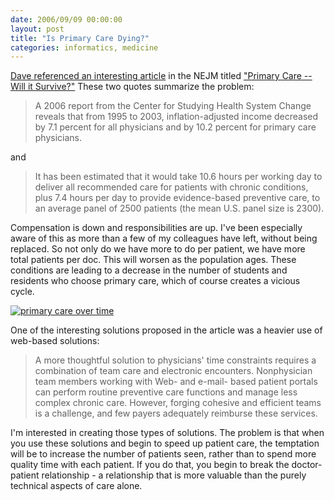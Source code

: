 ```yaml
---
date: 2006/09/09 00:00:00
layout: post
title: "Is Primary Care Dying?"
categories: informatics, medicine
---
```


[Dave referenced an interesting article](http://kurup.org/dave/blog/2006/09/07/primary-care-medicine-perspective) in the NEJM titled ["Primary Care -- Will it Survive?"](http://content.nejm.org/cgi/content/full/355/9/861) These two quotes summarize the problem:

> A 2006 report from the Center for Studying Health System Change reveals that from 1995 to 2003, inflation-adjusted income decreased by 7.1 percent for all physicians and by 10.2 percent for primary care physicians. 

and

> It has been estimated that it would take 10.6 hours per working day to deliver all recommended care for patients with chronic conditions, plus 7.4 hours per day to provide evidence-based preventive care, to an average panel of 2500 patients (the mean U.S. panel size is 2300).

Compensation is down and responsibilities are up. I've been especially aware of this as more than a few of my colleagues have left, without being replaced. So not only do we have more to do per patient, we have more total patients per doc. This will worsen as the population ages. These conditions are leading to a decrease in the number of students and residents who choose primary care, which of course creates a vicious cycle.

[<img src="http://content.nejm.org/content/vol355/issue9/images/large/01f1.jpeg" alt="primary care over time" />](http://content.nejm.org/cgi/content/full/355/9/861/F1)

One of the interesting solutions proposed in the article was a heavier use of web-based solutions: 

> A more thoughtful solution to physicians' time constraints requires a combination of team care and electronic encounters. Nonphysician team members working with Web- and e-mail- based patient portals can perform routine preventive care functions and manage less complex chronic care. However, forging cohesive and efficient teams is a challenge, and few payers adequately reimburse these services. 

I'm interested in creating those types of solutions. The problem is that when you use these solutions and begin to speed up patient care, the temptation will be to increase the number of patients seen, rather than to spend more quality time with each patient. If you do that, you begin to break the doctor-patient relationship - a relationship that is more valuable than the purely technical aspects of care alone.
